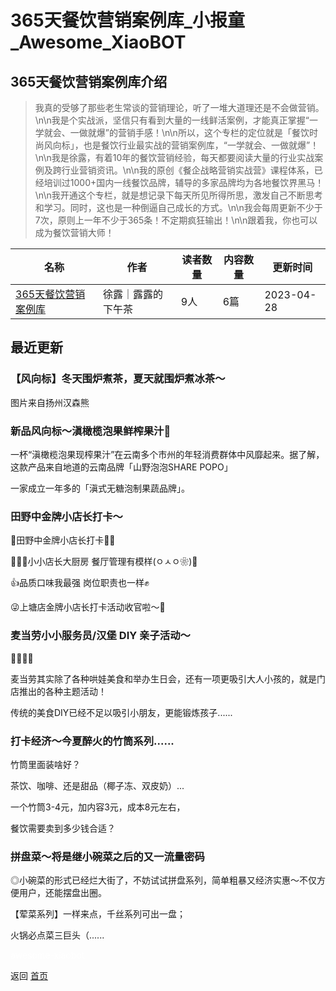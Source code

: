 # 365天餐饮营销案例库_小报童_Awesome_XiaoBOT

## 365天餐饮营销案例库介绍
> 我真的受够了那些老生常谈的营销理论，听了一堆大道理还是不会做营销。\n\n我是个实战派，坚信只有看到大量的一线鲜活案例，才能真正掌握“一学就会、一做就爆”的营销手感！\n\n所以，这个专栏的定位就是「餐饮时尚风向标」，也是餐饮行业最实战的营销案例库，“一学就会、一做就爆”！\n\n我是徐露，有着10年的餐饮营销经验，每天都要阅读大量的行业实战案例及跨行业营销资讯。\n\n我的原创《餐企战略营销实战营》课程体系，已经培训过1000+国内一线餐饮品牌，辅导的多家品牌均为各地餐饮界黑马！\n\n我开通这个专栏，就是想记录下每天所见所得所思，激发自己不断思考和学习。同时，这也是一种倒逼自己成长的方式。\n\n我会每周更新不少于7次，原则上一年不少于365条！不定期疯狂输出！\n\n跟着我，你也可以成为餐饮营销大师！  
  


|名称|作者|读者数量|内容数量|更新时间|
|---|---|---|---|---|
|[365天餐饮营销案例库](https://xiaobot.net/p/xulu2004cn?refer=0b133df9-27dc-423b-8101-639049001c13)|徐露｜露露的下午茶|9人|6篇|2023-04-28|

## 最近更新
### 【风向标】冬天围炉煮茶，夏天就围炉煮冰茶～

图片来自扬州汉森熊

### 新品风向标～滇橄榄泡果鲜榨果汁🧃

一杯“滇橄榄泡果现榨果汁”在云南多个市州的年轻消费群体中风靡起来。据了解，这款产品来自地道的云南品牌「山野泡泡SHARE POPO」

一家成立一年多的「滇式无糖泡制果蔬品牌」。

### 田野中金牌小店长打卡～

🥇田野中金牌小店长打卡👏🏻

🧑🏻‍🍳小小店长大厨房 餐厅管理有模样(ㅇㅅㅇ❀)🧹

👍品质口味我最强 岗位职责也一样✊

😜上塘店金牌小店长打卡活动收官啦～🏅

### 麦当劳小小服务员/汉堡 DIY 亲子活动～

🍟🍔🍦🌭

麦当劳其实除了各种哄娃美食和举办生日会，还有一项更吸引大人小孩的，就是门店推出的各种主题活动！

传统的美食DIY已经不足以吸引小朋友，更能锻炼孩子......

### 打卡经济～今夏醉火的竹筒系列......

竹筒里面装啥好？

茶饮、咖啡、还是甜品（椰子冻、双皮奶）...

一个竹筒3-4元，加内容3元，成本8元左右，

餐饮需要卖到多少钱合适？

### 拼盘菜～将是继小碗菜之后的又一流量密码

◎小碗菜的形式已经烂大街了，不妨试试拼盘系列，简单粗暴又经济实惠～不仅方便用户，还能摆盘出圈。

【荤菜系列】一样来点，千丝系列可出一盘；

火锅必点菜三巨头（......


<a href="https://github.com/Reno9527/awesome-xiaobot" style="color: white; text-decoration: none;">awesome-xiaobot</a>

返回 [首页](../README.md)
